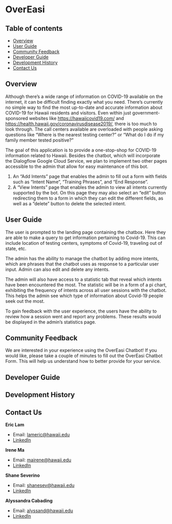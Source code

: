 # OverEasi

## Table of contents

* [Overview](#overview)
* [User Guide](#user-guide)
* [Community Feedback](#community-feedback)
* [Developer Guide](#developer-guide)
* [Development History](#development-history)
* [Contact Us](#contact-us)

## Overview
Although there’s a wide range of information on COVID-19 available on the internet, it can be difficult finding exactly what you need. There’s currently no simple way to find the most up-to-date and accurate information about COVID-19 for Hawaii residents and visitors. Even within just government-sponsored websites like https://hawaiicovid19.com/ and https://health.hawaii.gov/coronavirusdisease2019/, there is too much to look through. The call centers available are overloaded with people asking questions like “Where is the nearest testing center?” or “What do I do if my family member tested positive?”

The goal of this application is to provide a one-stop-shop for COVID-19 information related to Hawaii. Besides the chatbot, which will incorporate the Dialogflow Google Cloud Service, we plan to implement two other pages accessible to the admin that allow for easy maintenance of this bot.

1. An “Add Intents” page that enables the admin to fill out a form with fields such as “Intent Name”, “Training Phrases”, and “End Response”.
2. A “View Intents” page that enables the admin to view all intents currently supported by the bot. On this page they may also select an “edit” button redirecting them to a form in which they can edit the different fields, as well as a “delete” button to delete the selected intent.

## User Guide

The user is prompted to the landing page containing the chatbox. Here they are able to make a query to get information pertaining to Covid-19. This can include location of testing centers, symptoms of Covid-19, traveling out of state, etc.

The admin has the ability to manage the chatbot by adding more intents, which are phrases that the chatbot uses as response to a particular user input. Admin can also edit and delete any intents.

The admin will also have access to a statistic tab that reveal which intents have been encountered the most. The statistic will be in a form of a pi chart, exhibiting the frequency of intents across all user sessions with the chatbot. This helps the admin see which type of information about Covid-19 people seek out the most.

To gain feedback with the user experience, the users have the ability to review how a session went and report any problems. These results would be displayed in the admin’s statistics page.


## Community Feedback
We are interested in your experience using the OverEasi Chatbot! If you would like, please take a couple of minutes to fill out the OverEasi Chatbot Form. This will help us understand how to better provide for your service.

## Developer Guide
## Development History

## Contact Us
**Eric Lam**
* Email: lameric@hawaii.edu
* [LinkedIn]()

**Irene Ma**
* Email: mairene@hawaii.edu
* [LinkedIn]()

**Shane Severino**
* Email: shanesev@hawaii.edu
* [LinkedIn]()

**Alyssandra Cabading**
* Email: alyssand@hawaii.edu
* [LinkedIn](https://www.linkedin.com/in/alyssandra-katrina-cabading-96a3841b4/)


